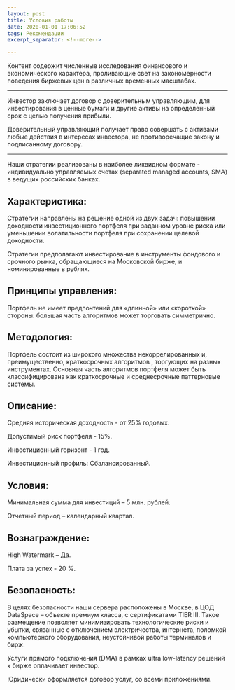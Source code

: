 ```yaml
---
layout: post
title: Условия работы
date: 2020-01-01 17:06:52
tags: Рекомендации
excerpt_separator: <!--more-->

---
```


Контент содержит численные исследования финансового и экономического характера, проливающие свет на закономерности поведения биржевых цен в различных временных масштабах.

----------------

<!--more-->



Инвестор заключает договор с доверительным управляющим, для инвестирования в ценные бумаги и другие активы на определенный срок с целью получения прибыли.

Доверительный управляющий получает право совершать с активами любые действия в интересах инвестора, не противоречащие закону и подписанному договору.


----------

Наши стратегии реализованы в наиболее ликвидном формате - индивидуально управляемых счетах
(separated managed accounts, SMA) в ведущих российских банках.

Характеристика:
----------
Стратегии направлены на решение одной из двух задач: повышении доходности инвестиционного портфеля при
заданном уровне риска или уменьшении волатильности портфеля при сохранении целевой доходности.

Стратегии предполагают инвестирование в инструменты фондового и срочного рынка, обращающиеся на Московской
бирже, и номинированные в рублях.


Принципы управления:
----------
Портфель не имеет предпочтений для «длинной» или «короткой» стороны: большая часть алгоритмов может торговать
симметрично. 


Методология:
----------
Портфель состоит из широкого множества некоррелированных и, преимущественно, краткосрочных алгоритмов ,
торгующих на разных инструментах. Основная часть алгоритмов портфеля может быть классифицирована как
краткосрочные и среднесрочные паттерновые системы.

Описание:
----------
Средняя историческая доходность - от 25% годовых. 

Допустимый риск портфеля - 15%.

Инвестиционный горизонт - 1 год.

Инвестиционный профиль: Сбалансированный.

Условия:
----------
Минимальная сумма для инвестиций – 5 млн. рублей. 

Отчетный период – календарный квартал.

Вознаграждение:
----------
High Watermark – Да.

Плата за успех - 20 %.

Безопасность:
----------
В целях безопасности наши сервера расположены в Москве, в ЦОД DataSpace – объекте премиум класса, с
сертификатами TIER III. Такое размещение позволяет минимизировать технологические риски и убытки, связанные с
отключением электричества, интернета, поломкой компьютерного оборудования, неустойчивой работы терминалов и
бирж.

Услуги прямого подключения (DMA) в рамках ultra low-latency решений к бирже оплачивает инвестор.

Юридически оформляется договор услуг, со всеми приложениями.

